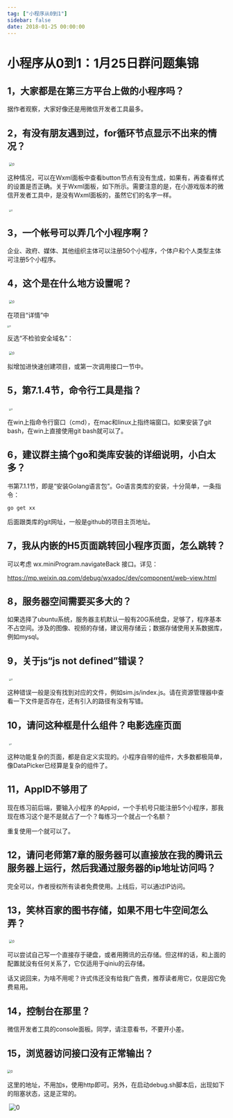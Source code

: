```yaml
---
tag: ["小程序从0到1"]
sidebar: false
date: 2018-01-25 00:00:00
---
```

# 小程序从0到1：1月25日群问题集锦

## **1，大家都是在第三方平台上做的小程序吗？**

据作者观察，大家好像还是用微信开发者工具最多。

## **2，有没有朋友遇到过，for循环节点显示不出来的情况？**

​    <img src="./assets/22288.jpeg" alt="0" style="zoom:50%;" />

这种情况，可以在Wxml面板中查看button节点有没有生成，如果有，再查看样式的设置是否正确。关于Wxml面板，如下所示。需要注意的是，在小游戏版本的微信开发者工具中，是没有Wxml面板的，虽然它们的名字一样。

​    <img src="./assets/22291.png" alt="0" style="zoom:33%;" />

## **3，一个帐号可以弄几个小程序啊？**

企业、政府、媒体、其他组织主体可以注册50个小程序，个体户和个人类型主体可注册5个小程序。

## **4，这个是在什么地方设置呢？**

​    <img src="./assets/22314.jpeg" alt="0" style="zoom:50%;" />

在项目“详情”中

<img src="./assets/22317.png" alt="0" style="zoom: 33%;" />

反选“不检验安全域名”：

​    <img src="./assets/22319.png" alt="0" style="zoom:50%;" />

拟增加进快速创建项目，或第一次调用接口一节中。

## **5，第7.1.4节，命令行工具是指？**

​    <img src="./assets/22328.jpeg" alt="0" style="zoom: 33%;" />

在win上指命令行窗口（cmd），在mac和linux上指终端窗口。如果安装了git bash，在win上直接使用git bash就可以了。

## **6，建议群主搞个go和类库安装的详细说明，小白太多？**

书第7.1.1节，即是“安装Golang语言包”。Go语言类库的安装，十分简单，一条指令：

```
go get xx
```

后面跟类库的git网址，一般是github的项目主页地址。

## **7，我从内嵌的H5页面跳转回小程序页面，怎么跳转？**

可以考虑 wx.miniProgram.navigateBack 接口。详见：

https://mp.weixin.qq.com/debug/wxadoc/dev/component/web-view.html 

## **8，服务器空间需要买多大的？**

如果选择了ubuntu系统，服务器主机默认一般有20G系统盘，足够了，程序基本不占空间。涉及的图像、视频的存储，建议用存储云；数据存储使用关系数据库，例如mysql。

## **9，关于js“js not defined”错误？**

​    <img src="./assets/22346.jpeg" alt="0" style="zoom:33%;" />

这种错误一般是没有找到对应的文件，例如sim.js/index.js。请在资源管理器中查看一下文件是否存在，还有引入的路径有没有写错。

## **10，请问这种框是什么组件？电影选座页面**

​    <img src="./assets/22353.jpeg" alt="0" style="zoom: 25%;" />

这种功能复杂的页面，都是自定义实现的。小程序自带的组件，大多数都极简单，像DataPicker已经算是复杂的组件了。

## **11，AppID不够用了**

现在练习前后端，要输入小程序 的Appid，一个手机号只能注册5个小程序，那我现在练习这个是不是就占了一个？每练习一个就占一个名额？

重复使用一个就可以了。

## **12，请问老师第7章的服务器可以直接放在我的腾讯云服务器上运行，然后我通过服务器的ip地址访问吗？**

完全可以，作者授权所有读者免费使用。上线后，可以通过IP访问。

## **13，笑林百家的图书存储，如果不用七牛空间怎么弄？**

​    <img src="./assets/22362.jpeg" alt="0" style="zoom:50%;" />

可以尝试自己写一个直接存于硬盘，或者用腾讯的云存储。但这样的话，和上面的配置就没有任何关系了，它仅适用于qiniu的云存储。

话又说回来，为啥不用呢？许式伟还没有给我广告费，推荐读者用它，仅是因它免费易用。

## **14，控制台在那里？**

微信开发者工具的console面板。同学，请注意看书，不要开小差。

## **15，浏览器访问接口没有正常输出？**

​    <img src="https://note.youdao.com/yws/public/resource/b4464d346a4b64288ac091aa86b09291/xmlnote/4CBA46764F36457190BDDB3815A40247/22371" alt="0" style="zoom:50%;" />

这里的地址，不用加s，使用http即可。另外，在启动debug.sh脚本后，出现如下的阻塞状态，这是正常的。

​    ![0](./assets/22376.jpeg)